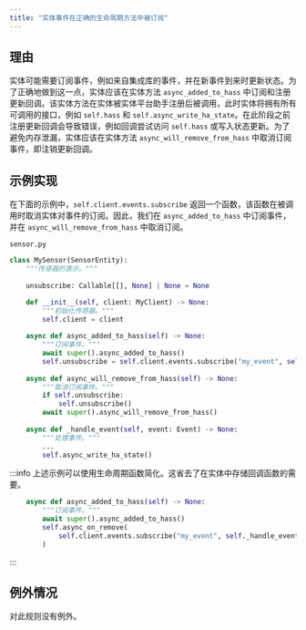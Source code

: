 ```yaml
---
title: "实体事件在正确的生命周期方法中被订阅"
---
```


## 理由

实体可能需要订阅事件，例如来自集成库的事件，并在新事件到来时更新状态。为了正确地做到这一点，实体应该在实体方法 `async_added_to_hass` 中订阅和注册更新回调。该实体方法在实体被实体平台助手注册后被调用，此时实体将拥有所有可调用的接口，例如 `self.hass` 和 `self.async_write_ha_state`。在此阶段之前注册更新回调会导致错误，例如回调尝试访问 `self.hass` 或写入状态更新。为了避免内存泄漏，实体应该在实体方法 `async_will_remove_from_hass` 中取消订阅事件，即注销更新回调。

## 示例实现

在下面的示例中，`self.client.events.subscribe` 返回一个函数，该函数在被调用时取消实体对事件的订阅。因此，我们在 `async_added_to_hass` 中订阅事件，并在 `async_will_remove_from_hass` 中取消订阅。

`sensor.py`
```python {10-13,15-19} showLineNumbers
class MySensor(SensorEntity):
    """传感器的表示。"""
    
    unsubscribe: Callable[[], None] | None = None

    def __init__(self, client: MyClient) -> None:
        """初始化传感器。"""
        self.client = client
    
    async def async_added_to_hass(self) -> None:
        """订阅事件。"""
        await super().async_added_to_hass()
        self.unsubscribe = self.client.events.subscribe("my_event", self._handle_event)
    
    async def async_will_remove_from_hass(self) -> None:
        """取消订阅事件。"""
        if self.unsubscribe:
            self.unsubscribe()
        await super().async_will_remove_from_hass()
    
    async def _handle_event(self, event: Event) -> None:
        """处理事件。"""
        ...
        self.async_write_ha_state()
```

:::info
上述示例可以使用生命周期函数简化。这省去了在实体中存储回调函数的需要。
```python showLineNumbers
    async def async_added_to_hass(self) -> None:
        """订阅事件。"""
        await super().async_added_to_hass()
        self.async_on_remove(
            self.client.events.subscribe("my_event", self._handle_event)
        )
```
:::

## 例外情况

对此规则没有例外。